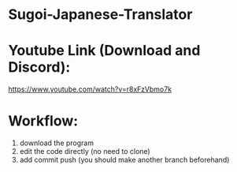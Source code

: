 # Sugoi-Japanese-Translator

# Youtube Link (Download and Discord):
https://www.youtube.com/watch?v=r8xFzVbmo7k

# Workflow:
1. download the program
2. edit the code directly (no need to clone)
3. add commit push (you should make another branch beforehand)
